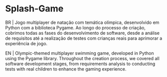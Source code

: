 # Splash-Game

BR | Jogo multiplayer de natação com temática olímpica, desenvolvido em Python com a biblioteca Pygame. Ao longo do processo de criação, cobrimos todas as fases do desenvolvimento de software, desde a análise de requisitos até a realização de testes com crianças reais para aprimorar a experiência de jogo.  

EN | Olympic-themed multiplayer swimming game, developed in Python using the Pygame library. Throughout the creation process, we covered all software development stages, from requirements analysis to conducting tests with real children to enhance the gaming experience.  
